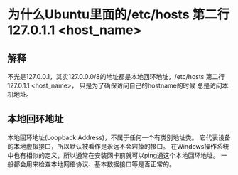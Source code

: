 # 为什么Ubuntu里面的/etc/hosts 第二行127.0.1.1 <host_name>

## 解释

不光是127.0.0.1，其实127.0.0.0/8的地址都是本地回环地址，/etc/hosts 第二行 127.0.1.1 <host_name>，
只是为了确保访问自己的hostname的时候 总是访问本机地址。

## 本地回环地址

本地回环地址(Loopback Address)，不属于任何一个有类别地址类。
它代表设备的本地虚拟接口，所以默认被看作是永远不会宕掉的接口。
在Windows操作系统中也有相似的定义，所以通常在安装网卡前就可以ping通这个本地回环地址。
一般都会用来检查本地网络协议、基本数据接口等是否正常的。
